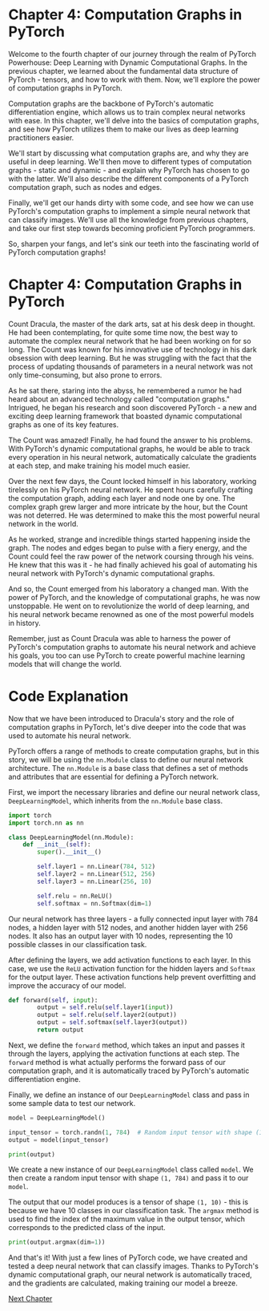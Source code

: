 # Chapter 4: Computation Graphs in PyTorch

Welcome to the fourth chapter of our journey through the realm of PyTorch Powerhouse: Deep Learning with Dynamic Computational Graphs. In the previous chapter, we learned about the fundamental data structure of PyTorch - tensors, and how to work with them.  Now, we'll explore the power of computation graphs in PyTorch.

Computation graphs are the backbone of PyTorch's automatic differentiation engine, which allows us to train complex neural networks with ease. In this chapter, we'll delve into the basics of computation graphs, and see how PyTorch utilizes them to make our lives as deep learning practitioners easier.

We'll start by discussing what computation graphs are, and why they are useful in deep learning. We'll then move to different types of computation graphs - static and dynamic - and explain why PyTorch has chosen to go with the latter. We'll also describe the different components of a PyTorch computation graph, such as nodes and edges.

Finally, we'll get our hands dirty with some code, and see how we can use PyTorch's computation graphs to implement a simple neural network that can classify images. We'll use all the knowledge from previous chapters, and take our first step towards becoming proficient PyTorch programmers.

So, sharpen your fangs, and let's sink our teeth into the fascinating world of PyTorch computation graphs!
# Chapter 4: Computation Graphs in PyTorch

Count Dracula, the master of the dark arts, sat at his desk deep in thought. He had been contemplating, for quite some time now, the best way to automate the complex neural network that he had been working on for so long. The Count was known for his innovative use of technology in his dark obsession with deep learning. But he was struggling with the fact that the process of updating thousands of parameters in a neural network was not only time-consuming, but also prone to errors. 

As he sat there, staring into the abyss, he remembered a rumor he had heard about an advanced technology called "computation graphs." Intrigued, he began his research and soon discovered PyTorch - a new and exciting deep learning framework that boasted dynamic computational graphs as one of its key features.

The Count was amazed! Finally, he had found the answer to his problems. With PyTorch's dynamic computational graphs, he would be able to track every operation in his neural network, automatically calculate the gradients at each step, and make training his model much easier. 

Over the next few days, the Count locked himself in his laboratory, working tirelessly on his PyTorch neural network. He spent hours carefully crafting the computation graph, adding each layer and node one by one. The complex graph grew larger and more intricate by the hour, but the Count was not deterred. He was determined to make this the most powerful neural network in the world.

As he worked, strange and incredible things started happening inside the graph. The nodes and edges began to pulse with a fiery energy, and the Count could feel the raw power of the network coursing through his veins. He knew that this was it - he had finally achieved his goal of automating his neural network with PyTorch's dynamic computational graphs.

And so, the Count emerged from his laboratory a changed man. With the power of PyTorch, and the knowledge of computational graphs, he was now unstoppable. He went on to revolutionize the world of deep learning, and his neural network became renowned as one of the most powerful models in history.

Remember, just as Count Dracula was able to harness the power of PyTorch's computation graphs to automate his neural network and achieve his goals, you too can use PyTorch to create powerful machine learning models that will change the world.
# Code Explanation

Now that we have been introduced to Dracula's story and the role of computation graphs in PyTorch, let's dive deeper into the code that was used to automate his neural network.

PyTorch offers a range of methods to create computation graphs, but in this story, we will be using the `nn.Module` class to define our neural network architecture. The `nn.Module` is a base class that defines a set of methods and attributes that are essential for defining a PyTorch network.

First, we import the necessary libraries and define our neural network class, `DeepLearningModel`, which inherits from the `nn.Module` base class.

```python
import torch
import torch.nn as nn

class DeepLearningModel(nn.Module):
    def __init__(self):
        super().__init__()

        self.layer1 = nn.Linear(784, 512)
        self.layer2 = nn.Linear(512, 256)
        self.layer3 = nn.Linear(256, 10)

        self.relu = nn.ReLU()
        self.softmax = nn.Softmax(dim=1)
```

Our neural network has three layers - a fully connected input layer with 784 nodes, a hidden layer with 512 nodes, and another hidden layer with 256 nodes. It also has an output layer with 10 nodes, representing the 10 possible classes in our classification task.

After defining the layers, we add activation functions to each layer. In this case, we use the `ReLU` activation function for the hidden layers and `Softmax` for the output layer. These activation functions help prevent overfitting and improve the accuracy of our model.

```python
def forward(self, input):
        output = self.relu(self.layer1(input))
        output = self.relu(self.layer2(output))
        output = self.softmax(self.layer3(output))
        return output
```

Next, we define the `forward` method, which takes an input and passes it through the layers, applying the activation functions at each step. The `forward` method is what actually performs the forward pass of our computation graph, and it is automatically traced by PyTorch's automatic differentiation engine.

Finally, we define an instance of our `DeepLearningModel` class and pass in some sample data to test our network.

```python
model = DeepLearningModel()

input_tensor = torch.randn(1, 784)  # Random input tensor with shape (1, 784)
output = model(input_tensor)

print(output)
```

We create a new instance of our `DeepLearningModel` class called `model`. We then create a random input tensor with shape `(1, 784)` and pass it to our `model`.

The output that our model produces is a tensor of shape `(1, 10)` - this is because we have 10 classes in our classification task. The `argmax` method is used to find the index of the maximum value in the output tensor, which corresponds to the predicted class of the input.

```python
print(output.argmax(dim=1))
```

And that's it! With just a few lines of PyTorch code, we have created and tested a deep neural network that can classify images. Thanks to PyTorch's dynamic computational graph, our neural network is automatically traced, and the gradients are calculated, making training our model a breeze.


[Next Chapter](05_Chapter05.md)
